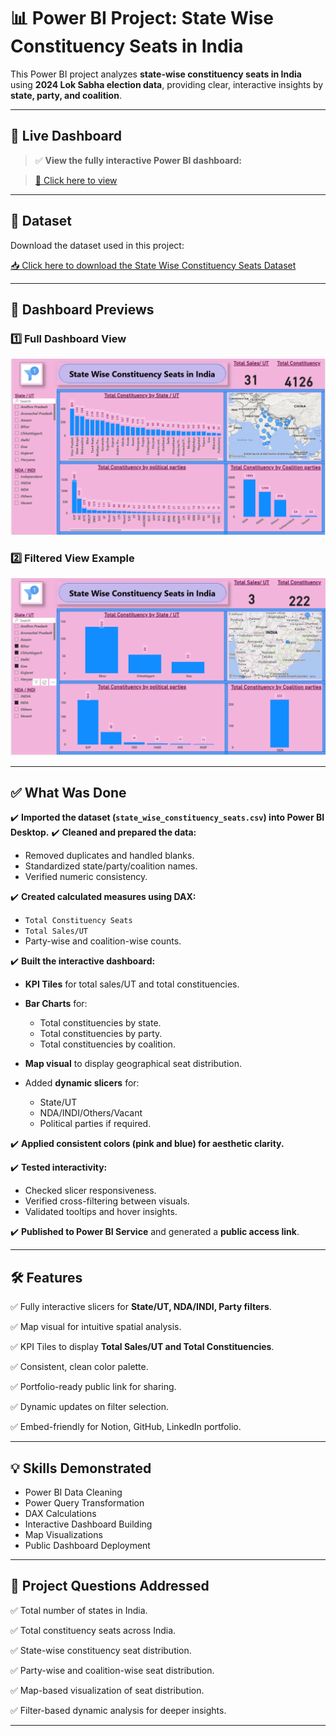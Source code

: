 # 📊 Power BI Project: State Wise Constituency Seats in India

This Power BI project analyzes **state-wise constituency seats in India** using **2024 Lok Sabha election data**, providing clear, interactive insights by **state, party, and coalition**.

---

## 🔗 Live Dashboard

> ✅ **View the fully interactive Power BI dashboard:**

> [🔗 Click here to view](https://app.powerbi.com/links/FujcI-lx-b?ctid=deb1b7b3-b2e4-49f8-b031-9a339ea9839c&pbi_source=linkShare)

---
## 📂 Dataset

Download the dataset used in this project:

[📥 Click here to download the State Wise Constituency Seats Dataset](https://github.com/Kowsi2003/PowerBI-State-Wise-Constituency-Seats-in-India/raw/main/State%20Wise%20Contituency%20Seats.xlsx)


---

## 📸 Dashboard Previews

### 1️⃣ Full Dashboard View


![Dashboard Full View](Dashboard.png)


### 2️⃣ Filtered View Example


![Dashboard Filtered View](Slicer-Dashboard.png)

---

## ✅ What Was Done

✔️ **Imported the dataset (`state_wise_constituency_seats.csv`) into Power BI Desktop.**
✔️ **Cleaned and prepared the data:**

* Removed duplicates and handled blanks.
* Standardized state/party/coalition names.
* Verified numeric consistency.

✔️ **Created calculated measures using DAX:**

* `Total Constituency Seats`
* `Total Sales/UT`
* Party-wise and coalition-wise counts.

✔️ **Built the interactive dashboard:**

* **KPI Tiles** for total sales/UT and total constituencies.
* **Bar Charts** for:

  * Total constituencies by state.
  * Total constituencies by party.
  * Total constituencies by coalition.
* **Map visual** to display geographical seat distribution.
* Added **dynamic slicers** for:

  * State/UT
  * NDA/INDI/Others/Vacant
  * Political parties if required.

✔️ **Applied consistent colors (pink and blue) for aesthetic clarity.**

✔️ **Tested interactivity:**

* Checked slicer responsiveness.
* Verified cross-filtering between visuals.
* Validated tooltips and hover insights.

✔️ **Published to Power BI Service** and generated a **public access link**.

---

## 🛠️ Features

✅ Fully interactive slicers for **State/UT, NDA/INDI, Party filters**.

✅ Map visual for intuitive spatial analysis.

✅ KPI Tiles to display **Total Sales/UT and Total Constituencies**.

✅ Consistent, clean color palette.

✅ Portfolio-ready public link for sharing.

✅ Dynamic updates on filter selection.

✅ Embed-friendly for Notion, GitHub, LinkedIn portfolio.

---

## 💡 Skills Demonstrated

* Power BI Data Cleaning
* Power Query Transformation
* DAX Calculations
* Interactive Dashboard Building
* Map Visualizations
* Public Dashboard Deployment

---

## 🎯 Project Questions Addressed

✅ Total number of states in India.

✅ Total constituency seats across India.

✅ State-wise constituency seat distribution.

✅ Party-wise and coalition-wise seat distribution.

✅ Map-based visualization of seat distribution.

✅ Filter-based dynamic analysis for deeper insights.

---

